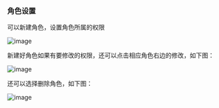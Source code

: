 ### 角色设置

可以新建角色，设置角色所属的权限

![image](https://user-images.githubusercontent.com/90588289/133752878-293be4a0-717a-4798-8080-29a971d08f36.png)

新建好角色如果有要修改的权限，还可以点击相应角色右边的修改，如下图：

![image](https://user-images.githubusercontent.com/90588289/135216350-757b66b6-e0e7-41d5-b5f8-e55725dd4542.png)

还可以选择删除角色，如下图：

![image](https://user-images.githubusercontent.com/90588289/135216498-943bbb00-e758-4a45-a302-c80405711312.png)
